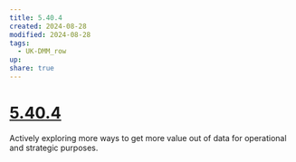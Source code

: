 ```yaml
---
title: 5.40.4
created: 2024-08-28
modified: 2024-08-28
tags:
  - UK-DMM_row
up: 
share: true
---
```

# [5.40.4](5.40.4.md)

Actively exploring more ways to get more value out of data for operational and strategic purposes.
